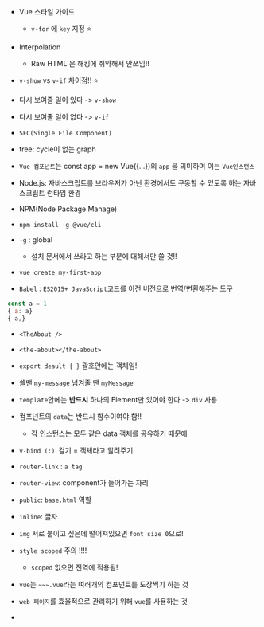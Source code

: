 - Vue 스타일 가이드 
  - `v-for` 에 `key` 지정 :star:
- Interpolation
  - Raw HTML 은 해킹에 취약해서 안쓰임!! 
- `v-show` vs `v-if` 차이점!! :star:
- 다시 보여줄 일이 있다 -> `v-show` 
- 다시 보여줄 일이 없다 -> `v-if`
- `SFC(Single File Component)`
- tree: cycle이 없는 graph
- `Vue 컴포넌트`는 const app = new Vue({...})의 `app` 을 의미하며 이는 `Vue인스턴스`
- Node.js: 자바스크립트를 브라우저가 아닌 환경에서도 구동할 수 있도록 하는 자바스크립트 런타임 환경
- NPM(Node Package Manage)
- `npm install -g @vue/cli`
- `-g` : global
  - 설치 문서에서 쓰라고 하는 부분에 대해서만 쓸 것!!

- `vue create my-first-app` 
- `Babel` : `ES2015+ JavaScript`코드를 이전 버전으로 번역/변환해주는 도구

```javascript
const a = 1 
{ a: a}
{ a,}
```

- `<TheAbout />`
- `<the-about></the-about>` 
- `export deault { }` 괄호안에는 객체임!

- 쓸땐 `my-message` 넘겨줄 땐 `myMessage`
- `template`안에는 **반드시** 하나의 Element만 있어야 한다 -> `div` 사용
- 컴포넌트의 `data`는 반드시 함수이여야 함!!
  - 각 인스턴스는 모두 같은 data 객체를 공유하기 때문에 
- `v-bind (:) `걸기 = 객체라고 알려주기 
- `router-link` : `a tag`
- `router-view`: component가 들어가는 자리 
- `public`: `base.html` 역할 
- `inline`: 글자 
- `img` 서로 붙이고 싶은데 떨어져있으면 `font size 0`으로! 
- `style scoped` 주의 !!!!
  - `scoped` 없으면 전역에 적용됨! 
- `vue`는 `~~~.vue`라는 여러개의 컴포넌트를 도장찍기 하는 것
- `web 페이지`를 효율적으로 관리하기 위해 `vue`를 사용하는 것
- 